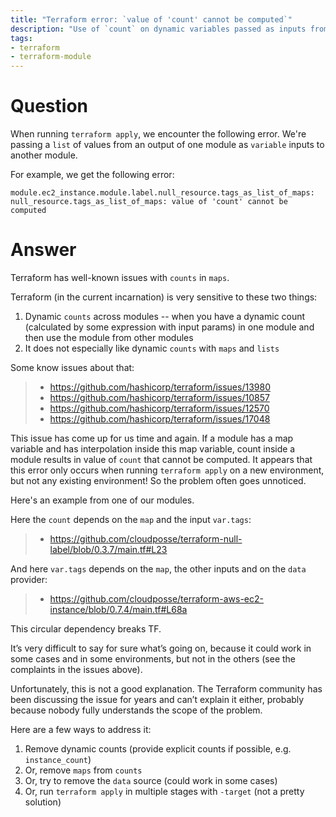 ```yaml
---
title: "Terraform error: `value of 'count' cannot be computed`"
description: "Use of `count` on dynamic variables passed as inputs from other modules is not supported so pass explicit counts instead."
tags:
- terraform
- terraform-module
---
```


# Question

When running `terraform apply`, we encounter the following error. We're passing a `list` of values from an output of one module as `variable` inputs to another module.

For example, we get the following error:

```
module.ec2_instance.module.label.null_resource.tags_as_list_of_maps: null_resource.tags_as_list_of_maps: value of 'count' cannot be computed
```

# Answer

Terraform has well-known issues with `counts` in `maps`.

Terraform (in the current incarnation) is very sensitive to these two things:

1. Dynamic `counts` across modules -- when you have a dynamic count (calculated by some expression with input params) in one module and then use the module from other modules
2. It does not especially like dynamic `counts` with `maps` and `lists`

Some know issues about that:

> - <https://github.com/hashicorp/terraform/issues/13980>
> - <https://github.com/hashicorp/terraform/issues/10857>
> - <https://github.com/hashicorp/terraform/issues/12570>
> - <https://github.com/hashicorp/terraform/issues/17048>

This issue has come up for us time and again. If a module has a map variable and has interpolation inside this map variable, count inside a module results in value of `count` that cannot be computed. It appears that this error only occurs when running `terraform apply` on a new environment, but not any existing environment! So the problem often goes unnoticed.

Here's an example from one of our modules.

Here the `count` depends on the `map` and the input `var.tags`:

> - <https://github.com/cloudposse/terraform-null-label/blob/0.3.7/main.tf#L23>

And here `var.tags` depends on the `map`, the other inputs and on the `data` provider:

> - <https://github.com/cloudposse/terraform-aws-ec2-instance/blob/0.7.4/main.tf#L68a>

This circular dependency breaks TF.

It’s very difficult to say for sure what’s going on, because it could work in some cases and in some environments, but not in the others (see the complaints in the issues above).

Unfortunately, this is not a good explanation. The Terraform community has been discussing the issue for years and can’t explain it either, probably because nobody fully understands the scope of the problem.

Here are a few ways to address it:

1. Remove dynamic counts (provide explicit counts if possible, e.g. `instance_count`)
2. Or, remove `maps` from `counts`
3. Or, try to remove the `data` source (could work in some cases)
4. Or, run `terraform apply` in multiple stages with `-target` (not a pretty solution)
